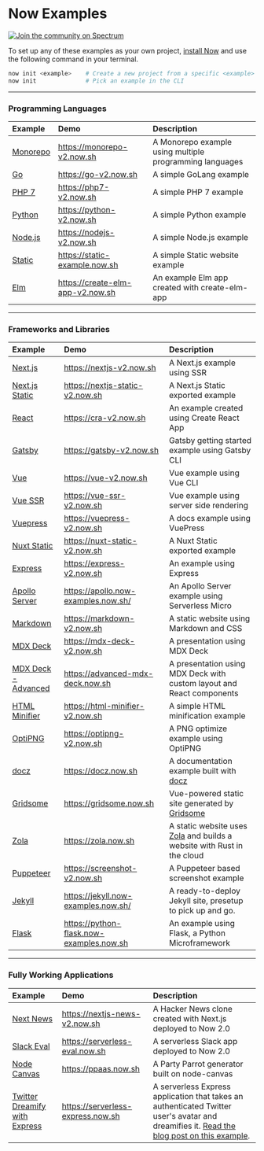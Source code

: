 # Now Examples

[![Join the community on Spectrum](https://withspectrum.github.io/badge/badge.svg)](https://spectrum.chat/zeit)

To set up any of these examples as your own project, [install Now](https://zeit.co/docs/v2/getting-started/installation) and use the following command in your terminal.

```sh
now init <example>    # Create a new project from a specific <example>
now init              # Pick an example in the CLI
```

---

### Programming Languages

| Example    | Demo     | Description     |
|:---------- |:---------|:----------------|
| [Monorepo](/monorepo)          | https://monorepo-v2.now.sh         | A Monorepo example using multiple programming languages         |
| [Go](/go)          | https://go-v2.now.sh         | A simple GoLang example         |
| [PHP 7](/php-7)    | https://php7-v2.now.sh     | A simple PHP 7 example          |
| [Python](/python)  | https://python-v2.now.sh | A simple Python example         |
| [Node.js](/nodejs) | https://nodejs-v2.now.sh | A simple Node.js example        |
| [Static](/static)  | https://static-example.now.sh | A simple Static website example |
| [Elm](/create-elm-app)  | https://create-elm-app-v2.now.sh | An example Elm app created with create-elm-app |

---

### Frameworks and Libraries

| Example    | Demo     | Description     |
|:---------- |:---------|:----------------|
| [Next.js](/nextjs) | https://nextjs-v2.now.sh | A Next.js example using SSR |
| [Next.js Static](/nextjs-static) | https://nextjs-static-v2.now.sh | A Next.js Static exported example |
| [React](/create-react-app) | https://cra-v2.now.sh | An example created using Create React App       |
| [Gatsby](/gatsby) | https://gatsby-v2.now.sh | Gatsby getting started example using Gatsby CLI      |
| [Vue](/vue) | https://vue-v2.now.sh | Vue example using Vue CLI        |
| [Vue SSR](/vue-ssr) | https://vue-ssr-v2.now.sh | Vue example using server side rendering        |
| [Vuepress](/vuepress) | https://vuepress-v2.now.sh | A docs example using VuePress        |
| [Nuxt Static](/nuxt-static) | https://nuxt-static-v2.now.sh | A Nuxt Static exported example |
| [Express](/express) | https://express-v2.now.sh | An example using Express        |
| [Apollo Server](/apollo) | https://apollo.now-examples.now.sh/ | An Apollo Server example using Serverless Micro        |
| [Markdown](/markdown) | https://markdown-v2.now.sh | A static website using Markdown and CSS        |
| [MDX Deck](/mdx-deck) | https://mdx-deck-v2.now.sh | A presentation using MDX Deck        |
| [MDX Deck - Advanced](/mdx-deck-advanced) | https://advanced-mdx-deck.now.sh | A presentation using MDX Deck with custom layout and React components        |
| [HTML Minifier](/html-minifier) | https://html-minifier-v2.now.sh | A simple HTML minification example        |
| [OptiPNG](/optipng) | https://optipng-v2.now.sh | A PNG optimize example using OptiPNG      |
| [docz](/docz) | https://docz.now.sh | A documentation example built with [docz](https://docz.site)       |
| [Gridsome](/gridsome) | https://gridsome.now.sh | Vue-powered static site generated by [Gridsome](https://gridsome.org)       |
| [Zola](/zola) | https://zola.now.sh | A static website uses [Zola](https://www.getzola.org) and builds a website with Rust in the cloud |
| [Puppeteer](/puppeteer-screenshot) | https://screenshot-v2.now.sh | A Puppeteer based screenshot example |
| [Jekyll](/jekyll) | https://jekyll.now-examples.now.sh/ | A ready-to-deploy Jekyll site, presetup to pick up and go. |
| [Flask](/python-flask) | https://python-flask.now-examples.now.sh | An example using Flask, a Python Microframework |

---

### Fully Working Applications

| Example    | Demo     | Description     |
|:---------- |:---------|:----------------|
| [Next News](/nextjs-news) | https://nextjs-news-v2.now.sh | A Hacker News clone created with Next.js deployed to Now 2.0 |
| [Slack Eval](/slack-eval) | https://serverless-eval.now.sh | A serverless Slack app deployed to Now 2.0 |
| [Node Canvas](/nodejs-canvas-partyparrot) | https://ppaas.now.sh | A Party Parrot generator built on node-canvas |
| [Twitter Dreamify with Express](/express-twitter-dreamify) | https://serverless-express.now.sh | A serverless Express application that takes an authenticated Twitter user's avatar and dreamifies it. [Read the blog post on this example](https://zeit.co/blog/serverless-express-js-lambdas-with-now-2). |

